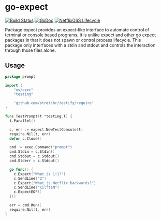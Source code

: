 # go-expect

[![Build Status](https://travis-ci.org/Netflix/go-expect.svg?branch=master)](https://travis-ci.org/Netflix/go-expect)
[![GoDoc](https://godoc.org/github.com/Netflix/go-expect?status.svg)](https://godoc.org/github.com/Netflix/go-expect)
[![NetflixOSS Lifecycle](https://img.shields.io/osslifecycle/Netflix/go-expect.svg)]()

Package expect provides an expect-like interface to automate control of terminal or console based programs. It is unlike expect and other go expect packages in that it does not spawn or control process lifecycle. This package only interfaces with a stdin and stdout and controls the interaction through those files alone.

## Usage

```go
package prompt

import (
	"os/exec"
	"testing"

	"github.com/stretchr/testify/require"
)

func TestPrompt(t *testing.T) {
  t.Parallel()

  c, err := expect.NewTestConsole(t)
  require.Nil(t, err)
  defer c.Close()

  cmd := exec.Command("prompt")
  cmd.Stdin = c.Stdin()
  cmd.Stdout = c.Stdout()
  cmd.Stderr = c.Stdout()

  go func() {
    c.Expect("What is 1+1?")
    c.SendLine("2")
    c.Expect("What is Netflix backwards?")
    c.SendLine("xilfteN")
    c.ExpectEOF()
  }()

  err = cmd.Run()
  require.Nil(t, err)
}
```

